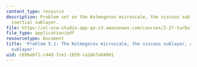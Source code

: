 ```yaml
---
content_type: resource
description: Problem set on the Kolmogorov microscale, the viscous sublayer, and the
  inertial sublayer.
file: https://ol-ocw-studio-app-qa.s3.amazonaws.com/courses/2-27-turbulent-flow-and-transport-spring-2002/c69be6f1c44d7ce11b59ca2de7a04901_prob5_1.pdf
file_type: application/pdf
resourcetype: Document
title: 'Problem 5.1: The Kolmogorov microscale, the viscous sublayer, and the inertial
  sublayer'
uid: c69be6f1-c44d-7ce1-1b59-ca2de7a04901
---
```

